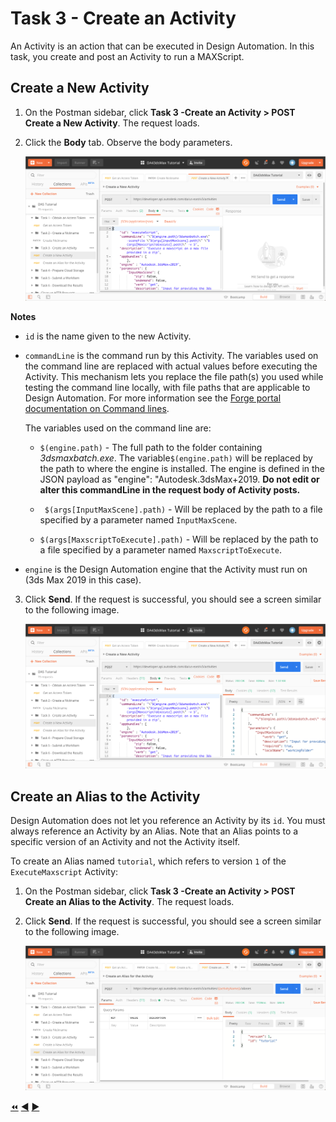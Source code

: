 # Task 3 - Create an Activity

An Activity is an action that can be executed in Design Automation. In this task, you create and post an Activity to run a MAXScript.

## Create a New Activity

1. On the Postman sidebar, click **Task 3 -Create an Activity > POST Create a New Activity**. The request loads.

2. Click the **Body** tab. Observe the body parameters.

    ![Body tab of Create Activity](../images/task3-create_activity.png "Body tab of Create Activity")

**Notes**
 - `id` is the name given to the new Activity. 
 - `commandLine` is the command run by this Activity. The variables used on the command line are replaced with actual values before executing the Activity. This mechanism lets you replace the file path(s) you used while testing the command line locally, with file paths that are applicable to Design Automation. For more information see the [Forge portal documentation on Command lines](https://forge.autodesk.com/en/docs/design-automation/v3/developers_guide/field-guide/#command-lines).

    The variables used on the command line are:

    - `$(engine.path)` - The full path to the folder containing *3dsmaxbatch.exe*. The variable``$(engine.path)`` will be replaced by the path to where the engine is installed. The engine is defined in the JSON payload as "engine": "Autodesk.3dsMax+2019. **Do not edit or alter this commandLine in the request body of Activity posts.** 

    - ` $(args[InputMaxScene].path)` - Will be replaced by the path to a file specified by a parameter named `InputMaxScene`.

    -  `$(args[MaxscriptToExecute].path)` - Will be replaced by the path to a file specified by a parameter named `MaxscriptToExecute`.

- `engine` is the Design Automation engine that the Activity must run on (3ds Max 2019 in this case).

3. Click **Send**. If the request is successful, you should see a screen similar to the following image.

    ![Successful creation of an Activity](../images/task3-activity_create_success.png "Successful creation of an Activity")

## Create an Alias to the Activity

Design Automation does not let you reference an Activity by its `id`. You must always reference an Activity by an Alias. Note that an Alias points to a specific version of an Activity and not the Activity itself.

To create an Alias named `tutorial`, which refers to version `1` of the `ExecuteMaxscript` Activity:

1. On the Postman sidebar, click **Task 3 -Create an Activity > POST Create an Alias to the Activity**. The request loads.

2. Click **Send**. If the request is successful, you should see a screen similar to the following image.

    ![Successful creation of Alias](../images/task3-activity_alias_create_success.png "Successful creation of Alias")

[:rewind:](../readme.md "readme.md") [:arrow_backward:](task-2.md "Previous task") [:arrow_forward:](task-4.md "Next task")
